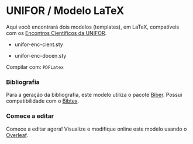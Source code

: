 # UNIFOR / Modelo LaTeX

Aqui você encontrará dois modelos (templates), em LaTeX, compatíveis com os [Encontros Científicos da UNIFOR](http://www.unifor.br/encontros).

- unifor-enc-cient.sty

- unifor-enc-docen.sty


Compilar com: `PDFLatex`



### Bibliografia

Para a geração da bibliografia, este modelo utiliza o pacote [Biber](https://www.ctan.org/pkg/biber).
Possui compatibilidade com o [Bibtex](https://pt.wikipedia.org/wiki/BibTeX).



### Comece a editar

Comece a editar agora!
Visualize e modifique online este modelo usando o [Overleaf](https://www.overleaf.com/docs?snip_uri=https://github.com/robertolccj/unifor-encontros/archive/v0.4.zip).
